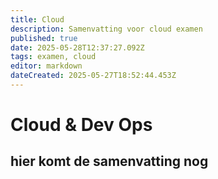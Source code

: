 ```yaml
---
title: Cloud
description: Samenvatting voor cloud examen
published: true
date: 2025-05-28T12:37:27.092Z
tags: examen, cloud
editor: markdown
dateCreated: 2025-05-27T18:52:44.453Z
---
```


# Cloud & Dev Ops
## hier komt de samenvatting nog

